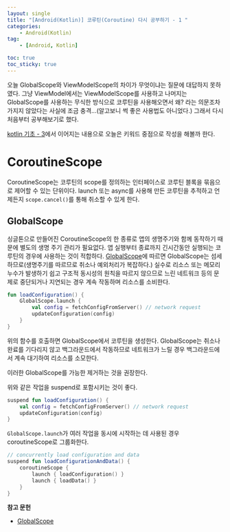 ```yaml
---
layout: single
title: "[Android(Kotlin)] 코루틴(Coroutine) 다시 공부하기 - 1 "
categories: 
    - Android(Kotlin)
tag:
    - [Android, Kotlin]

toc: true
toc_sticky: true
---
```


오늘 GlobalScope와 ViewModelScope의 차이가 무엇이냐는 질문에 대답하지 못하였다. 그냥 ViewModel에서는 ViewModelScope를 사용하고 나머지는 GlobalScope를 사용하는 무식한 방식으로 코루틴을 사용해오면서 왜? 라는 의문조차 가지지 않았다는 사실에 조금 충격...(알고보니 썩 좋은 사용법도 아니었다.) 그래서 다시 처음부터 공부해보기로 했다.

[kotlin 기초 - 3](https://skipancho.github.io/android(kotlin)/3/)에서 이어지는 내용으로 오늘은 키워드 중점으로 작성을 해볼까 한다.

# CoroutineScope
CoroutineScope는 코루틴의 scope를 정의하는 인터페이스로 코루틴 블록을 묶음으로 제어할 수 있는 단위이다. launch 또는 async를 사용해 만든 코루틴을 추적하고 언제든지 `scope.cancel()`를 통해 취소할 수 있게 한다.

## GlobalScope
싱글톤으로 만들어진 CoroutineScope의 한 종류로 앱의 생명주기와 함께 동작하기 때문에 별도의 생명 주기 관리가 필요없다. 앱 실행부터 종료까지 긴시간동안 실행되는 코루틴의 경우에 사용하는 것이 적합하다. 
[GlobalScope](https://kotlin.github.io/kotlinx.coroutines/kotlinx-coroutines-core/kotlinx.coroutines/-global-scope/index.html)에 따르면 GlobalScope는 섬세하므로(생명주기를 따르므로 취소나 예외처리가 복잡하다.) 실수로 리소스 또는 메모리 누수가 발생하기 쉽고 구조적 동시성의 원칙을 따르지 않으므로 느린 네트워크 등의 문제로 중단되거나 지연되는 경우 계속 작동하며 리소스를 소비한다.

```kotlin
fun loadConfiguration() {
    GlobalScope.launch {
        val config = fetchConfigFromServer() // network request
        updateConfiguration(config)
    }
}
```
위의 함수를 호출하면 GlobalScope에서 코루틴을 생성한다. GlobalScope는  취소나 완료를 기다리지 않고 백그라운드에서 작동하므로 네트워크가 느릴 경우 백그라운드에서 계속 대기하여 리소스를 소모한다.

이러한 GlobalScope를 가능한 제거하는 것을 권장한다. 

위와 같은 작업을 suspend로 포함시키는 것이 좋다.

```kotlin
suspend fun loadConfiguration() {
    val config = fetchConfigFromServer() // network request
    updateConfiguration(config)
}
```

`GlobalScope.launch`가 여러 작업을 동시에 시작하는 데 사용된 경우 coroutineScope로 그룹화한다.
```kotlin
// concurrently load configuration and data
suspend fun loadConfigurationAndData() {
    coroutineScope {
        launch { loadConfiguration() }
        launch { loadData() }
    }
}
```



**참고 문헌**

- [GlobalScope](https://kotlin.github.io/kotlinx.coroutines/kotlinx-coroutines-core/kotlinx.coroutines/-global-scope/index.html)

